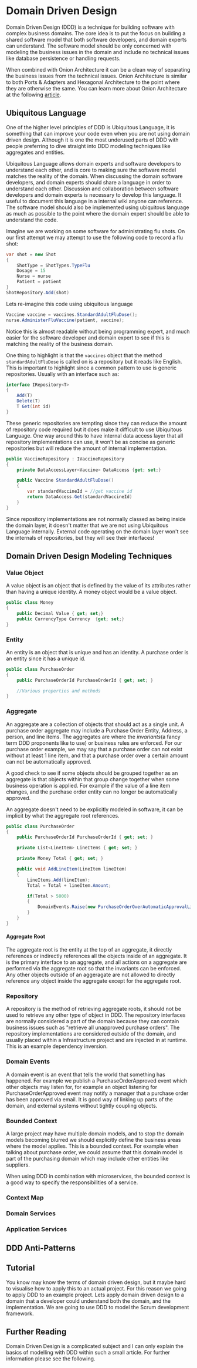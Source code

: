 # Domain Driven Design

Domain Driven Design (DDD) is a technique for building software with complex business domains. The core idea is 
to put the focus on building a shared software model that both software developers, and domain experts 
can understand. The software model should be only concerned with modeling the business issues in the
domain and include no technical issues like database persistence or handling requests.

When combined with Onion Architecture it can be a clean way of separating the business issues from the 
technical issues. Onion Architecture is similar to both Ports & Adapters and Hexagonal Architecture to the 
point where they are otherwise the same. You can learn more about Onion Architecture at the following
[article](../Onion-Architecture).

## Ubiquitous Language

One of the higher level principles of DDD is Ubiquitous Language, it is something that can improve your code even when you are 
not using domain driven design. Although it is one the most underused parts of DDD with people preferring to dive straight into 
DDD modeling techniques like aggregates and entities. 

Ubiquitous Language allows domain experts and software developers to understand each other, and is core to making sure the software model matches the reality of the domain.
When discussing the domain software developers, and domain experts should share a language in order to understand each other. Discussion and collaboration
between software developers and domain experts is necessary to develop this language. It useful to document this
language in a internal wiki anyone can reference. The software model should also be implemented using ubiquitous language as 
much as possible to the point where the domain expert should be able to understand the code.

Imagine we are working on some software for administrating flu shots. On our first attempt we may attempt to use the following code to record a flu shot:

```csharp
var shot = new Shot
{
    ShotType = ShotTypes.TypeFlu
    Dosage = 15
    Nurse = nurse
    Patient = patient
}
ShotRepository.Add(shot)
```

Lets re-imagine this code using ubiquitous language

```csharp
Vaccine vaccine = vaccines.StandardAdultFluDose();
nurse.AdministerFluVaccine(patient, vaccine);
```

Notice this is almost readable without being programming expert, and much easier for the software developer and domain expert to
see if this is matching the reality of the business domain.

One thing to highlight is that the `vaccines` object that the method `standardAdultFluDose` is called on is a repository 
but it reads like English. This is important to highlight since a common pattern to use is generic repositories. Usually
with an interface such as:

```csharp
interface IRepository<T>
{
    Add(T)
    Delete(T)
    T Get(int id)
}
```

These generic repositories are tempting since they can reduce the amount of repository code required but it does make it difficult to 
use Ubiquitous Language. One way around this to have internal data access layer that all repository implementations can use, it won't be as concise
as generic repositories but will reduce the amount of internal implementation. 

```csharp
public VaccineRepository : IVaccineRepository
{
    private DataAccessLayer<Vaccine> DataAccess {get; set;}

    public Vaccine StandardAdultFluDose()
    {
        var standardVaccineId = //get vaccine id
        return DataAccess.Get(standardVaccineId)
    }
}

```
Since repository implementations are not normally classed as being inside the domain layer, it doesn't matter that we are not using 
Ubiquitous Language internally. External code operating on the domain layer won't see the internals of repositories, but they will see their interfaces!

## Domain Driven Design Modeling Techniques

### Value Object

A value object is an object that is defined by the value of its attributes rather than having a unique identity. A money object would be a value object.

```csharp
public class Money
{
    public Decimal Value { get; set;}
    public CurrencyType Currency  {get; set;}
}
```

### Entity

An entity is an object that is unique and has an identity. A purchase order is an entity since it has a unique id.

```csharp
public class PurchaseOrder
{
    public PurchaseOrderId PurchaseOrderId { get; set; }

    //Various properties and methods
}
```

### Aggregate

An aggregate are a collection of objects that should act as a single unit. A purchase order aggregate may include a Purchase Order Entity, Address, a person, and line items. 
The aggregates are where the *invariants*(a fancy term DDD proponents like to use) or business rules are enforced. For our purchase order example, we may say that a 
purchase order can not exist without at least 1 line item, and that a purchase order over a certain amount can not be automatically approved.

A good check to see if some objects should be grouped together as an aggregate is that objects within that group change together when some business operation is 
applied. For example if the value of a line item changes, and the purchase order entity can no longer be automatically approved. 

An aggregate doesn't need to be explicitly modeled in software, it can be implicit by what the aggregate root references.

```csharp
public class PurchaseOrder
{
    public PurchaseOrderId PurchaseOrderId { get; set; }

    private List<LineItem> LineItems { get; set; }

    private Money Total { get; set; }

    public void AddLineItem(LineItem lineItem)
    {
        LineItems.Add(lineItem);
        Total = Total + lineItem.Amount;

        if(Total > 5000)
        {
            DomainEvents.Raise(new PurchaseOrderOverAutomaticApprovalLimit(PurchaseOrderId = PurchaseOrderId))
        }
    }
}

```

#### Aggregate Root

The aggregate root is the entity at the top of an aggregate, it directly references or indirectly references all the objects inside of an aggregate. It is the primary interface to an
aggregate, and all actions on a aggregate are performed via the aggregate root so that the invariants can be enforced. Any other objects outside of an aggeragate are not allowed
to directly reference any object inside the aggregate except for the aggregate root.

### Repository

A repository is the method of retrieving aggregate roots, it should not be used to retrieve any other type of object in DDD. The repository interfaces are normally considered a part of the
 domain because they can contain business issues such as "retrieve all unapproved purchase orders". The repository implementations are considered outside of the domain, and usually placed within a Infrastructure project and are injected
in at runtime. This is an example dependency inversion.

### Domain Events

A domain event is an event that tells the world that something has happened. For example we publish a PurchaseOrderApproved event which other objects may listen for, for example
an object listening for PurchaseOrderApproved event may notify a manager that a purchase order has been approved via email. It is good way of linking up parts of the domain, 
and external systems without tightly coupling objects.

### Bounded Context

A large project may have multiple domain models, and to stop the domain models becoming blurred we should explicitly define the business areas where the model applies. This is a bounded
context. For example when talking about purchase order, we could assume that this domain model is part of the purchasing domain which may include other entities like suppliers.

When using DDD in combination with microservices, the bounded context is a good way to specify the responsibilities of a service.

### Context Map

### Domain Services

### Application Services

## DDD Anti-Patterns

## Tutorial

You know may know the terms of domain driven design, but it maybe hard to visualise how to apply this to an actual project. For this reason we going to apply DDD to an example
project. Lets apply domain driven design to a domain that a developer could understand both the domain, and the implementation. We are going to use DDD to model
the Scrum development framework. 

## Further Reading

Domain Driven Design is a complicated subject and I can only explain the basics of modelling with DDD within such a small article. For further information please
see the following.
